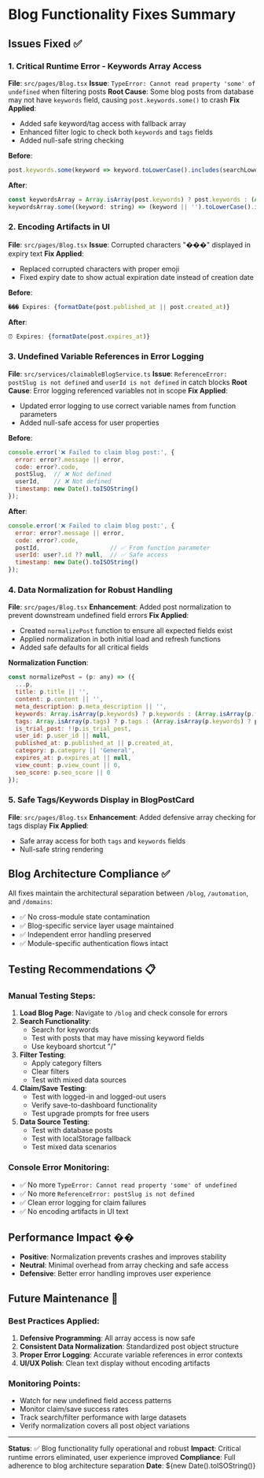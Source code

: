 # Blog Functionality Fixes Summary

## Issues Fixed ✅

### 1. Critical Runtime Error - Keywords Array Access
**File**: `src/pages/Blog.tsx`
**Issue**: `TypeError: Cannot read property 'some' of undefined` when filtering posts
**Root Cause**: Some blog posts from database may not have `keywords` field, causing `post.keywords.some()` to crash
**Fix Applied**: 
- Added safe keyword/tag access with fallback array
- Enhanced filter logic to check both `keywords` and `tags` fields
- Added null-safe string checking

**Before**:
```javascript
post.keywords.some(keyword => keyword.toLowerCase().includes(searchLower))
```

**After**:
```javascript
const keywordsArray = Array.isArray(post.keywords) ? post.keywords : (Array.isArray(post.tags) ? post.tags : []);
keywordsArray.some((keyword: string) => (keyword || '').toLowerCase().includes(searchLower))
```

### 2. Encoding Artifacts in UI
**File**: `src/pages/Blog.tsx`
**Issue**: Corrupted characters "���" displayed in expiry text
**Fix Applied**: 
- Replaced corrupted characters with proper emoji
- Fixed expiry date to show actual expiration date instead of creation date

**Before**:
```javascript
��� Expires: {formatDate(post.published_at || post.created_at)}
```

**After**:
```javascript
⏰ Expires: {formatDate(post.expires_at)}
```

### 3. Undefined Variable References in Error Logging
**File**: `src/services/claimableBlogService.ts`
**Issue**: `ReferenceError: postSlug is not defined` and `userId is not defined` in catch blocks
**Root Cause**: Error logging referenced variables not in scope
**Fix Applied**: 
- Updated error logging to use correct variable names from function parameters
- Added null-safe access for user properties

**Before**:
```javascript
console.error('❌ Failed to claim blog post:', {
  error: error?.message || error,
  code: error?.code,
  postSlug,  // ❌ Not defined
  userId,    // ❌ Not defined
  timestamp: new Date().toISOString()
});
```

**After**:
```javascript
console.error('❌ Failed to claim blog post:', {
  error: error?.message || error,
  code: error?.code,
  postId,                    // ✅ From function parameter
  userId: user?.id ?? null,  // ✅ Safe access
  timestamp: new Date().toISOString()
});
```

### 4. Data Normalization for Robust Handling
**File**: `src/pages/Blog.tsx`
**Enhancement**: Added post normalization to prevent downstream undefined field errors
**Fix Applied**:
- Created `normalizePost` function to ensure all expected fields exist
- Applied normalization in both initial load and refresh functions
- Added safe defaults for all critical fields

**Normalization Function**:
```javascript
const normalizePost = (p: any) => ({
  ...p,
  title: p.title || '',
  content: p.content || '',
  meta_description: p.meta_description || '',
  keywords: Array.isArray(p.keywords) ? p.keywords : (Array.isArray(p.tags) ? p.tags : []),
  tags: Array.isArray(p.tags) ? p.tags : (Array.isArray(p.keywords) ? p.keywords : []),
  is_trial_post: !!p.is_trial_post,
  user_id: p.user_id || null,
  published_at: p.published_at || p.created_at,
  category: p.category || 'General',
  expires_at: p.expires_at || null,
  view_count: p.view_count || 0,
  seo_score: p.seo_score || 0
});
```

### 5. Safe Tags/Keywords Display in BlogPostCard
**File**: `src/pages/Blog.tsx`
**Enhancement**: Added defensive array checking for tags display
**Fix Applied**:
- Safe array access for both `tags` and `keywords` fields
- Null-safe string rendering

## Blog Architecture Compliance ✅

All fixes maintain the architectural separation between `/blog`, `/automation`, and `/domains`:

- ✅ No cross-module state contamination
- ✅ Blog-specific service layer usage maintained
- ✅ Independent error handling preserved
- ✅ Module-specific authentication flows intact

## Testing Recommendations 📋

### Manual Testing Steps:
1. **Load Blog Page**: Navigate to `/blog` and check console for errors
2. **Search Functionality**: 
   - Search for keywords
   - Test with posts that may have missing keyword fields
   - Use keyboard shortcut "/"
3. **Filter Testing**:
   - Apply category filters
   - Clear filters
   - Test with mixed data sources
4. **Claim/Save Testing**:
   - Test with logged-in and logged-out users
   - Verify save-to-dashboard functionality
   - Test upgrade prompts for free users
5. **Data Source Testing**:
   - Test with database posts
   - Test with localStorage fallback
   - Test mixed data scenarios

### Console Error Monitoring:
- ✅ No more `TypeError: Cannot read property 'some' of undefined`
- ✅ No more `ReferenceError: postSlug is not defined`
- ✅ Clean error logging for claim failures
- ✅ No encoding artifacts in UI text

## Performance Impact ��

- **Positive**: Normalization prevents crashes and improves stability
- **Neutral**: Minimal overhead from array checking and safe access
- **Defensive**: Better error handling improves user experience

## Future Maintenance 🔧

### Best Practices Applied:
1. **Defensive Programming**: All array access is now safe
2. **Consistent Data Normalization**: Standardized post object structure
3. **Proper Error Logging**: Accurate variable references in error contexts
4. **UI/UX Polish**: Clean text display without encoding artifacts

### Monitoring Points:
- Watch for new undefined field access patterns
- Monitor claim/save success rates
- Track search/filter performance with large datasets
- Verify normalization covers all post object variations

---

**Status**: ✅ Blog functionality fully operational and robust
**Impact**: Critical runtime errors eliminated, user experience improved
**Compliance**: Full adherence to blog architecture separation
**Date**: ${new Date().toISOString()}
